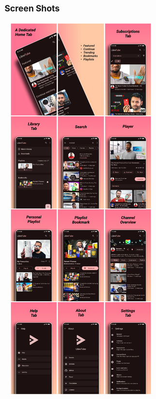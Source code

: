 # Screen Shots

<div align="center" style="width:100%; display:flex; justify-content:space-between;">

[<img src="fastlane/metadata/android/en-US/images/phoneScreenshots/Screenshot_1.jpg" width=30% alt="Home">](fastlane/metadata/android/en-US/images/phoneScreenshots/Screenshot_1.jpg)
[<img src="fastlane/metadata/android/en-US/images/phoneScreenshots/Screenshot_2.jpg" width=30% alt="Home">](fastlane/metadata/android/en-US/images/phoneScreenshots/Screenshot_2.jpg)
[<img src="fastlane/metadata/android/en-US/images/phoneScreenshots/Screenshot_3.jpg" width=30% alt="Subscriptions">](fastlane/metadata/android/en-US/images/phoneScreenshots/Screenshot_3.jpg)
[<img src="fastlane/metadata/android/en-US/images/phoneScreenshots/Screenshot_4.jpg" width=30% alt="Library">](fastlane/metadata/android/en-US/images/phoneScreenshots/Screenshot_4.jpg)
[<img src="fastlane/metadata/android/en-US/images/phoneScreenshots/Screenshot_5.jpg" width=30% alt="Search">](fastlane/metadata/android/en-US/images/phoneScreenshots/Screenshot_5.jpg)
[<img src="fastlane/metadata/android/en-US/images/phoneScreenshots/Screenshot_6.jpg" width=30% alt="Player">](fastlane/metadata/android/en-US/images/phoneScreenshots/Screenshot_6.jpg)
[<img src="fastlane/metadata/android/en-US/images/phoneScreenshots/Screenshot_7.jpg" width=30% alt="Personal Playlist">](fastlane/metadata/android/en-US/images/phoneScreenshots/Screenshot_7.jpg)
[<img src="fastlane/metadata/android/en-US/images/phoneScreenshots/Screenshot_8.jpg" width=30% alt="Playlist Bookmark">](fastlane/metadata/android/en-US/images/phoneScreenshots/Screenshot_8.jpg)
[<img src="fastlane/metadata/android/en-US/images/phoneScreenshots/Screenshot_9.jpg" width=30% alt="Channel Overview">](fastlane/metadata/android/en-US/images/phoneScreenshots/Screenshot_9.jpg)
[<img src="fastlane/metadata/android/en-US/images/phoneScreenshots/Screenshot_10.jpg" width=30% alt="Help">](fastlane/metadata/android/en-US/images/phoneScreenshots/Screenshot_10.jpg)
[<img src="fastlane/metadata/android/en-US/images/phoneScreenshots/Screenshot_11.jpg" width=30% alt="About">](fastlane/metadata/android/en-US/images/phoneScreenshots/Screenshot_11.jpg)
[<img src="fastlane/metadata/android/en-US/images/phoneScreenshots/Screenshot_12.jpg" width=30% alt="Settings">](fastlane/metadata/android/en-US/images/phoneScreenshots/Screenshot_12.jpg)

</div>
